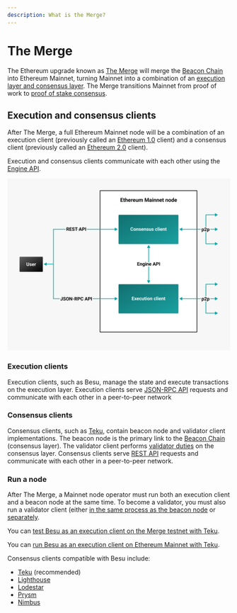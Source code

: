 ```yaml
---
description: What is the Merge?
---
```


# The Merge

The Ethereum upgrade known as [The Merge](https://ethereum.org/en/upgrades/merge/) will merge the [Beacon Chain] into
Ethereum Mainnet, turning Mainnet into a combination of an
[execution layer and consensus layer](#execution-and-consensus-clients).
The Merge transitions Mainnet from proof of work to
[proof of stake consensus](https://docs.teku.consensys.net/en/latest/Concepts/Proof-of-Stake/).

## Execution and consensus clients

After The Merge, a full Ethereum Mainnet node will be a combination of an execution client (previously called an
[Ethereum 1.0](https://blog.ethereum.org/2022/01/24/the-great-eth2-renaming/) client) and a consensus client (previously
called an [Ethereum 2.0](https://blog.ethereum.org/2022/01/24/the-great-eth2-renaming/) client).

Execution and consensus clients communicate with each other using the
[Engine API](../HowTo/Interact/APIs/Engine-API.md).

![Ethereum Merge node](../images/Execution-Consensus-Clients.png)

### Execution clients

Execution clients, such as Besu, manage the state and execute transactions on the execution layer.
Execution clients serve [JSON-RPC API](../Reference/Engine-API-Methods.md) requests and communicate with each other in a
peer-to-peer network

### Consensus clients

Consensus clients, such as [Teku], contain beacon node and validator client implementations.
The beacon node is the primary link to the [Beacon Chain] (consensus layer).
The validator client performs [validator duties](https://docs.teku.consensys.net/en/latest/Concepts/Proof-of-Stake/) on
the consensus layer.
Consensus clients serve [REST API](https://docs.teku.consensys.net/en/stable/Reference/Rest_API/Rest/) requests  and
communicate with each other in a peer-to-peer network.

### Run a node

After The Merge, a Mainnet node operator must run both an execution client and a beacon node at the same time.
To become a validator, you must also run a validator client (either
[in the same process as the beacon node](https://docs.teku.consensys.net/en/stable/HowTo/Get-Started/Run-Teku/#start-the-clients-in-a-single-process)
or [separately](https://docs.teku.consensys.net/en/stable/HowTo/Get-Started/Run-Teku/#run-the-clients-separately).

You can
[test Besu as an execution client on the Merge testnet with Teku](../Tutorials/Merge-Testnet.md).

You can
[run Besu as an execution client on Ethereum Mainnet with Teku](https://docs.teku.consensys.net/en/stable/HowTo/Get-Started/Connect/Connect-To-Mainnet/).

Consensus clients compatible with Besu include:

- [Teku] (recommended)
- [Lighthouse](https://lighthouse.sigmaprime.io/)
- [Lodestar](https://lodestar.chainsafe.io/)
- [Prysm](https://github.com/prysmaticlabs/prysm)
- [Nimbus](https://nimbus.team/)

<!-- links -->
[Beacon Chain]: https://ethereum.org/en/upgrades/beacon-chain/
[Teku]: https://docs.teku.consensys.net/en/stable/
